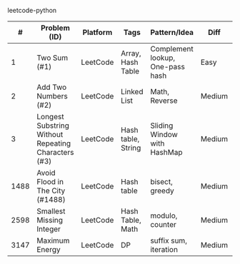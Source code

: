 leetcode-python 

| # | Problem (ID) | Platform | Tags | Pattern/Idea | Diff | Time/Space | Status | Last Reviewed | Notes | Solution |
|---|---|---|---|---|---|---|---|---|---|---|
| 1 | Two Sum (#1) | LeetCode | Array, Hash Table | Complement lookup, One-pass hash | Easy | O(n) / O(n) | ✅ | 2025-10-01 | Key for Complement, Retrive with current| `two_sum.py` |
| 2 | Add Two Numbers (#2) | LeetCode | Linked List | Math, Reverse | Medium | O(n) / O (n) | ✅ | 2025-10-01 | %= //= for reverse digits | `add_two_numbers.py` |
| 3 | Longest Substring Without Repeating Characters (#3) | LeetCode | Hash table, String | Sliding Window with HashMap | Medium | O(n) / O(n) | ✅ | 2025-10-02 | for for pointer, max for start | `l_s_w_r_c.py`  |
| 1488 | Avoid Flood in The City (#1488) | LeetCode | Hash table | bisect, greedy  | Medium | O(logn * n) / O(n) | ✅ | 2025-10-07 | read scheduling | `a_f_i_t_c.py`  |
| 2598 | Smallest Missing Integer | LeetCode | Hash Table, Math | modulo, counter | Medium | O(n) / O(k) | ✅ | 2025-10-16 | modulo grouping | `smallest_integer.py` |
| 3147 | Maximum Energy | LeetCode | DP | suffix sum, iteration | Medium | O(n) / O(1) | ✅ | 2025-10-16 | fixed step sum | `maximum_energy.py` |
